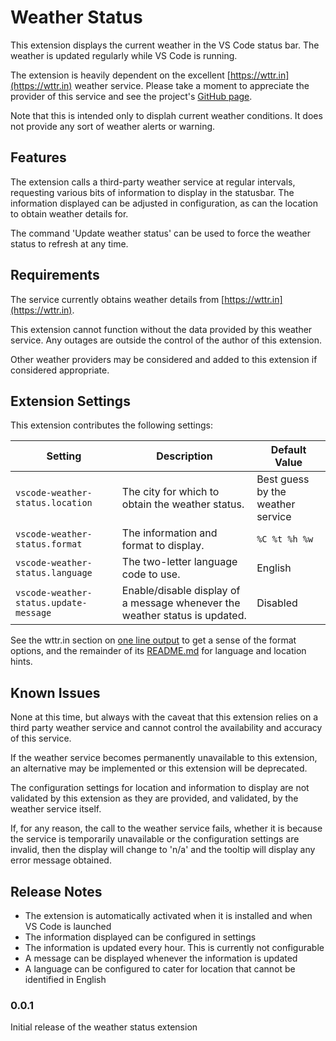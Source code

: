# Weather Status

This extension displays the current weather in the VS Code status bar. The weather is updated regularly while VS Code is running.

The extension is heavily dependent on the excellent [https://wttr.in](https://wttr.in) weather service. Please take a moment to appreciate the provider of this service and see the project's [GitHub page](https://github.com/chubin/wttr.in).

Note that this is intended only to displah current weather conditions. It does not provide any sort of weather alerts or warning.

## Features

The extension calls a third-party weather service at regular intervals, requesting various bits of information to display in the statusbar. The information displayed can be adjusted in configuration, as can the location to obtain weather details for.

The command 'Update weather status' can be used to force the weather status to refresh at any time.

## Requirements

The service currently obtains weather details from [https://wttr.in](https://wttr.in). 

This extension cannot function without the data provided by this weather service. Any outages are outside the control of the author of this extension.

Other weather providers may be considered and added to this extension if considered appropriate.

## Extension Settings

This extension contributes the following settings:

| **Setting** | **Description** | **Default Value** |
|-|-|-|
| `vscode-weather-status.location` | The city for which to obtain the weather status. | Best guess by the weather service |
|`vscode-weather-status.format` | The information and format to display.                                                               | `%C %t %h %w`                  |
|`vscode-weather-status.language` | The two-letter language code to use. | English |
|`vscode-weather-status.update-message` | Enable/disable display of a message whenever the weather status is updated. | Disabled |

See the wttr.in section on [one line output](https://github.com/chubin/wttr.in?tab=readme-ov-file#one-line-output) to get a sense of the format options, and the remainder of its [README.md](https://github.com/chubin/wttr.in/blob/master/README.md) for language and location hints.

## Known Issues

None at this time, but always with the caveat that this extension relies on a third party weather service and cannot control the availability and  accuracy of this service.

If the weather service becomes permanently unavailable to this extension, an alternative may be implemented or this extension will be deprecated.

The configuration settings for location and information to display are not validated by this extension as they are provided, and validated, by the weather service itself.

If, for any reason, the call to the weather service fails, whether it is because the service is temporarily unavailable or the configuration settings are invalid, then the display will change to 'n/a' and the tooltip will display any error message obtained.

## Release Notes

* The extension is automatically activated when it is installed and when VS Code is launched
* The information displayed can be configured in settings
* The information is updated every hour. This is currently not configurable
* A message can be displayed whenever the information is updated
* A language can be configured to cater for location that cannot be identified in English 

### 0.0.1

Initial release of the weather status extension
